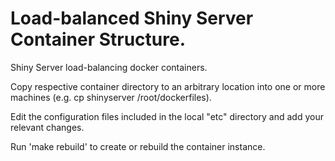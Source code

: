# Load-balanced Shiny Server Container Structure.
Shiny Server load-balancing docker containers.

Copy respective container directory to an arbitrary location into one or more machines (e.g. cp shinyserver /root/dockerfiles).

Edit the configuration files included in the local "etc" directory and add your relevant changes.

Run 'make rebuild' to create or rebuild the container instance.

